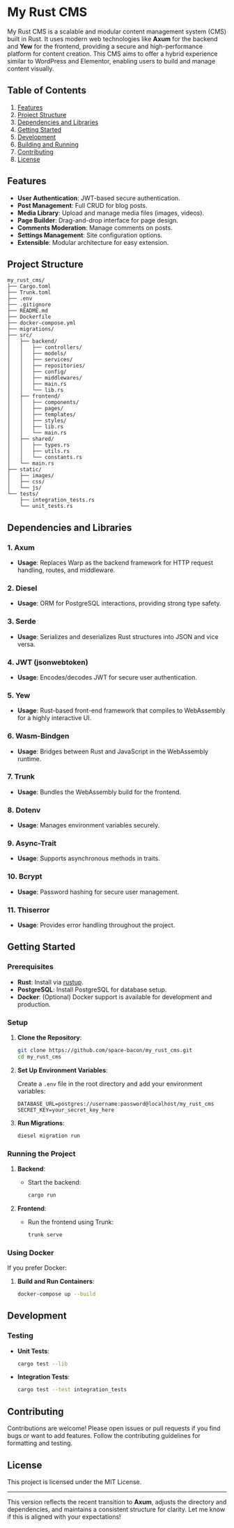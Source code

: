 
# My Rust CMS

My Rust CMS is a scalable and modular content management system (CMS) built in Rust. It uses modern web technologies like **Axum** for the backend and **Yew** for the frontend, providing a secure and high-performance platform for content creation. This CMS aims to offer a hybrid experience similar to WordPress and Elementor, enabling users to build and manage content visually.

## Table of Contents

1. [Features](#features)
2. [Project Structure](#project-structure)
3. [Dependencies and Libraries](#dependencies-and-libraries)
4. [Getting Started](#getting-started)
5. [Development](#development)
6. [Building and Running](#building-and-running)
7. [Contributing](#contributing)
8. [License](#license)

## Features

- **User Authentication**: JWT-based secure authentication.
- **Post Management**: Full CRUD for blog posts.
- **Media Library**: Upload and manage media files (images, videos).
- **Page Builder**: Drag-and-drop interface for page design.
- **Comments Moderation**: Manage comments on posts.
- **Settings Management**: Site configuration options.
- **Extensible**: Modular architecture for easy extension.

## Project Structure

```plaintext
my_rust_cms/
├── Cargo.toml
├── Trunk.toml
├── .env
├── .gitignore
├── README.md
├── Dockerfile
├── docker-compose.yml
├── migrations/
├── src/
│   ├── backend/
│   │   ├── controllers/
│   │   ├── models/
│   │   ├── services/
│   │   ├── repositories/
│   │   ├── config/
│   │   ├── middlewares/
│   │   ├── main.rs
│   │   └── lib.rs
│   ├── frontend/
│   │   ├── components/
│   │   ├── pages/
│   │   ├── templates/
│   │   ├── styles/
│   │   ├── lib.rs
│   │   └── main.rs
│   ├── shared/
│   │   ├── types.rs
│   │   ├── utils.rs
│   │   └── constants.rs
│   └── main.rs
├── static/
│   ├── images/
│   ├── css/
│   └── js/
└── tests/
    ├── integration_tests.rs
    └── unit_tests.rs
```

## Dependencies and Libraries

### 1. **Axum**
   - **Usage**: Replaces Warp as the backend framework for HTTP request handling, routes, and middleware.

### 2. **Diesel**
   - **Usage**: ORM for PostgreSQL interactions, providing strong type safety.

### 3. **Serde**
   - **Usage**: Serializes and deserializes Rust structures into JSON and vice versa.

### 4. **JWT (jsonwebtoken)**
   - **Usage**: Encodes/decodes JWT for secure user authentication.

### 5. **Yew**
   - **Usage**: Rust-based front-end framework that compiles to WebAssembly for a highly interactive UI.

### 6. **Wasm-Bindgen**
   - **Usage**: Bridges between Rust and JavaScript in the WebAssembly runtime.

### 7. **Trunk**
   - **Usage**: Bundles the WebAssembly build for the frontend.

### 8. **Dotenv**
   - **Usage**: Manages environment variables securely.

### 9. **Async-Trait**
   - **Usage**: Supports asynchronous methods in traits.

### 10. **Bcrypt**
   - **Usage**: Password hashing for secure user management.

### 11. **Thiserror**
   - **Usage**: Provides error handling throughout the project.

## Getting Started

### Prerequisites

- **Rust**: Install via [rustup](https://rustup.rs/).
- **PostgreSQL**: Install PostgreSQL for database setup.
- **Docker**: (Optional) Docker support is available for development and production.

### Setup

1. **Clone the Repository**:

   ```bash
   git clone https://github.com/space-bacon/my_rust_cms.git
   cd my_rust_cms
   ```

2. **Set Up Environment Variables**:

   Create a `.env` file in the root directory and add your environment variables:

   ```plaintext
   DATABASE_URL=postgres://username:password@localhost/my_rust_cms
   SECRET_KEY=your_secret_key_here
   ```

3. **Run Migrations**:

   ```bash
   diesel migration run
   ```

### Running the Project

1. **Backend**:
   - Start the backend:
     ```bash
     cargo run
     ```

2. **Frontend**:
   - Run the frontend using Trunk:
     ```bash
     trunk serve
     ```

### Using Docker

If you prefer Docker:

1. **Build and Run Containers**:
   ```bash
   docker-compose up --build
   ```

## Development

### Testing

- **Unit Tests**:
  ```bash
  cargo test --lib
  ```

- **Integration Tests**:
  ```bash
  cargo test --test integration_tests
  ```

## Contributing

Contributions are welcome! Please open issues or pull requests if you find bugs or want to add features. Follow the contributing guidelines for formatting and testing.

## License

This project is licensed under the MIT License.

---

This version reflects the recent transition to **Axum**, adjusts the directory and dependencies, and maintains a consistent structure for clarity. Let me know if this is aligned with your expectations!

